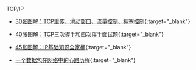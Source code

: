 TCP/IP

- [30张图解：TCP重传、滑动窗口、流量控制、拥塞控制](https://labuladong.gitbook.io/algo/labuladong-he-ta-de-peng-you-men/30-zhang-tu-jie-tcp-zhong-chuan-hua-dong-chuang-kou-liu-liang-kong-zhi-yong-sai-kong-zhi-fa-chou){:target="_blank"}

- [40张图解：TCP三次握手和四次挥手面试题](https://labuladong.gitbook.io/algo/labuladong-he-ta-de-peng-you-men/40-zhang-tu-jie-tcp-san-ci-wo-shou-he-si-ci-hui-shou-mian-shi-ti){:target="_blank"}

- [45张图解：IP基础知识全家桶](https://labuladong.gitbook.io/algo/labuladong-he-ta-de-peng-you-men/45-zhang-tu-jie-ip-ji-chu-zhi-shi-quan-jia-tong){:target="_blank"}

- [一个数据包在网络中的心路历程](https://mp.weixin.qq.com/s/iSZp41SRmh5b2bXIvzemIw){:target="_blank"}